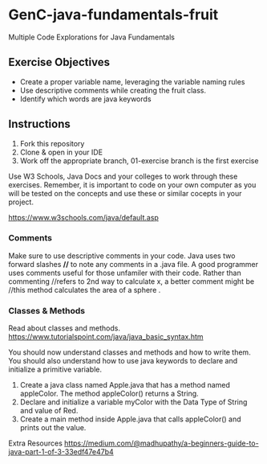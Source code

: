 # GenC-java-fundamentals-fruit
Multiple Code Explorations for Java Fundamentals

## Exercise Objectives
* Create a proper variable name, leveraging the variable naming rules
* Use descriptive comments while creating the fruit class.
* Identify which words are java keywords

## Instructions
1. Fork this repository
2. Clone & open in your IDE
3. Work off the appropriate branch, 01-exercise branch is the first exercise

Use W3 Schools, Java Docs and your colleges to work through these exercises. Remember, it is important to code on your own computer as you will be tested on the concepts and use these or similar cocepts in your project. 

https://www.w3schools.com/java/default.asp

### Comments
Make sure to use descriptive comments in your code.
Java uses two forward slashes __//__ to note any comments in a .java file. 
A good programmer uses comments useful for those unfamiler with their code. Rather than commenting //refers to 2nd way to calculate x,
a better comment might be //this method calculates the area of a sphere . 

### Classes & Methods
Read about classes and methods. 
https://www.tutorialspoint.com/java/java_basic_syntax.htm

You should now understand classes and methods and how to write them. You should also understand how to use java keywords to declare and initialize a primitive variable. 

1. Create a java class named Apple.java that has a method named appleColor. The method appleColor() returns a String. 
2. Declare and initialize a variable myColor with the Data Type of String and value of Red. 
3. Create a main method inside Apple.java that calls appleColor() and prints out the value.














Extra Resources 
https://medium.com/@madhupathy/a-beginners-guide-to-java-part-1-of-3-33edf47e47b4
